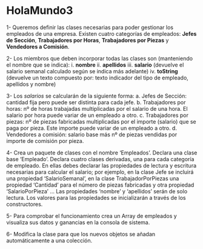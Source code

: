 # HolaMundo3
1- Queremos definir las clases necesarias para poder gestionar los empleados de
una empresa. Existen cuatro categorías de empleados: **Jefes de Sección**,
**Trabajadores por Horas**, **Trabajadores por Piezas** y **Vendedores a Comisión**.

2- Los miembros que deben incorporar todas las clases son (manteniendo el
nombre que se indica):
i. **nombre**
ii. **apellidos**
iii. **salario** (devuelve el salario semanal calculado según se indica
más adelante)
iv. **toString** (devuelve un texto compuesto por: texto indicador del
tipo de empleado, apellidos y nombre)

3- Los *salarios* se calcularán de la siguiente forma:
a. Jefes de Sección: cantidad fija pero puede ser distinta para cada jefe.
b. Trabajadores por horas: nº de horas trabajadas multiplicadas por el
salario de una hora. El salario por hora puede variar de un empleado
a otro.
c. Trabajadores por piezas: nº de piezas fabricadas multiplicadas por el
importe (salario) que se paga por pieza. Este importe puede variar de
un empleado a otro.
d. Vendedores a comisión: salario base más nº de piezas vendidas por
importe de comisión por pieza.

4- Crea un paquete de clases con el nombre ‘Empleados’. Declara una clase base
‘Empleado’. Declara cuatro clases derivadas, una para cada categoría de
empleado. En ellas debes declarar las propiedades de lectura y escritura
necesarias para calcular el salario; por ejemplo, en la clase Jefe se incluirá
una propiedad ‘SalarioSemanal’, en la clase TrabajadorPorPiezas una
propiedad ‘Cantidad’ para el número de piezas fabricadas y otra propiedad
‘SalarioPorPieza’ ... Las propiedades ‘nombre’ y ‘apellidos’ serán de solo
lectura. Los valores para las propiedades se inicializarán a través de los
constructores.

5- Para comprobar el funcionamiento crea un Array de empleados y visualiza sus
datos y ganancias en la consola de sistema.

6- Modifica la clase para que los nuevos objetos se añadan automáticamente a
una colección.
